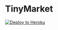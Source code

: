 # TinyMarket

[![Deploy to Heroku](https://www.herokucdn.com/deploy/button.png)](https://heroku.com/deploy)
